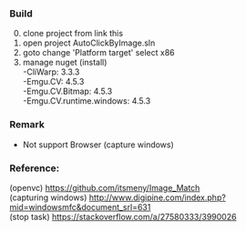 ### Build
0. clone project from link this <br />
1. open project AutoClickByImage.sln <br />
2. goto change 'Platform target' select x86  <br />
3. manage nuget (install) <br />
   -CliWarp: 3.3.3 <br />
   -Emgu.CV: 4.5.3 <br />
   -Emgu.CV.Bitmap: 4.5.3 <br />
   -Emgu.CV.runtime.windows: 4.5.3 <br />

### Remark
* Not support Browser (capture windows)

### Reference:
(openvc) https://github.com/itsmeny/Image_Match <br />
(capturing windows) http://www.digipine.com/index.php?mid=windowsmfc&document_srl=631 <br />
(stop task) https://stackoverflow.com/a/27580333/3990026 <br />
